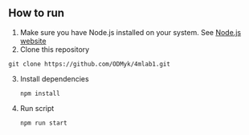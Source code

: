 ## How to run

1. Make sure you have Node.js installed on your system. See [Node.js website](https://nodejs.org/en)
2. Clone this repository

`git clone https://github.com/ODMyk/4mlab1.git`

3. Install dependencies

   `npm install`

4. Run script

   `npm run start`

